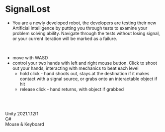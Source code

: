 # SignalLost

- You are a newly developed robot, the developers are testing their new Artificial Intelligence by putting you through tests to examine your problem solving ability. Navigate through the tests without losing signal, or your current iteration will be marked as a failure.

<br />

- move with WASD
- control your two hands with left and right mouse button. Click to shoot out your hands, interacting with mechanics to beat each level
  - hold click - hand shoots out, stays at the destination if it makes contact with a signal source, or grabs onto an interactable object if hit
  - release click - hand returns, with object if grabbed

<br />
<br />

Unity 2021.1.12f1
<br />
C#
<br />
Mouse & Keyboard
<br />
